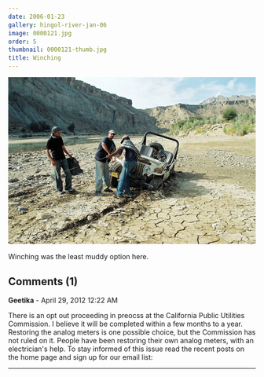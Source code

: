 ```yaml
---
date: 2006-01-23
gallery: hingol-river-jan-06
image: 0000121.jpg
order: 5
thumbnail: 0000121-thumb.jpg
title: Winching
---
```


![Winching](./0000121.jpg)

Winching was the least muddy option here.

<div id="comments">

## Comments (1)

**Geetika** - April 29, 2012 12:22 AM

There is an opt out proceeding in preocss at the California Public Utilities Commission. I believe it will be completed within a few months to a year. Restoring the analog meters is one possible choice, but the Commission has not ruled on it. People have been restoring their own analog meters, with an electrician's help. To stay informed of this issue read the recent posts on the home page and sign up for our email list:

---

</div>